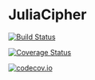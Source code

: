# JuliaCipher

[![Build Status](https://travis-ci.org/FLCN17/JuliaCipher.jl.svg?branch=master)](https://travis-ci.org/FLCN17/JuliaCipher.jl)

[![Coverage Status](https://coveralls.io/repos/FLCN17/JuliaCipher.jl/badge.svg?branch=master&service=github)](https://coveralls.io/github/FLCN17/JuliaCipher.jl?branch=master)

[![codecov.io](http://codecov.io/github/FLCN17/JuliaCipher.jl/coverage.svg?branch=master)](http://codecov.io/github/FLCN17/JuliaCipher.jl?branch=master)

